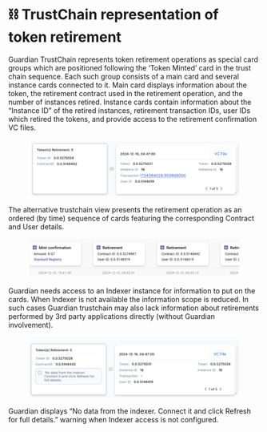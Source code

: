 # ⛓️ TrustChain representation of token retirement

Guardian TrustChain represents token retirement operations as special card groups which are positioned following the ‘Token Minted’ card in the trust chain sequence. Each such group consists of a main card and several instance cards connected to it. Main card displays information about the token, the retirement contract used in the retirement operation, and the number of instances retired. Instance cards contain information about the “Instance ID” of the retired instances, retirement transaction IDs, user IDs which retired the tokens, and provide access to the retirement confirmation VC files.

<figure><img src="../../../.gitbook/assets/image (1).png" alt=""><figcaption></figcaption></figure>

The alternative trustchain view presents the retirement operation as an ordered (by time) sequence of cards featuring the corresponding Contract and User details.

<figure><img src="../../../.gitbook/assets/image (1) (1).png" alt=""><figcaption></figcaption></figure>

Guardian needs access to an Indexer instance for information to put on the cards. When Indexer is not available the information scope is reduced. In such cases Guardian trustchain may also lack information about retirements performed by 3rd party applications directly (without Guardian involvement).

<figure><img src="../../../.gitbook/assets/image (2).png" alt=""><figcaption></figcaption></figure>

Guardian displays “No data from the indexer. Connect it and click Refresh for full details.” warning when Indexer access is not configured.
